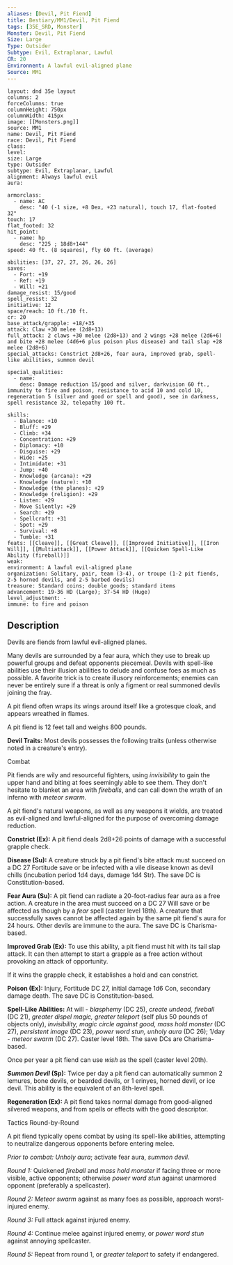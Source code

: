 ```yaml
---
aliases: [Devil, Pit Fiend]
title: Bestiary/MM1/Devil, Pit Fiend
tags: [35E_SRD, Monster]
Monster: Devil, Pit Fiend
Size: Large
Type: Outsider
Subtype: Evil, Extraplanar, Lawful
CR: 20
Environnent: A lawful evil-aligned plane
Source: MM1
---
```


```statblock
layout: dnd 35e layout
columns: 2
forceColumns: true
columnHeight: 750px
columnWidth: 415px
image: [[Monsters.png]]
source: MM1
name: Devil, Pit Fiend
race: Devil, Pit Fiend
class: 
level: 
size: Large
type: Outsider
subtype: Evil, Extraplanar, Lawful
alignment: Always lawful evil
aura: 

armorclass:
  - name: AC
    desc: "40 (-1 size, +8 Dex, +23 natural), touch 17, flat-footed 32"
touch: 17
flat_footed: 32
hit_point:
  - name: hp
    desc: "225 ; 18d8+144"
speed: 40 ft. (8 squares), fly 60 ft. (average)

abilities: [37, 27, 27, 26, 26, 26]
saves:
  - Fort: +19
  - Ref: +19
  - Will: +21
damage_resist: 15/good
spell_resist: 32
initiative: 12
space/reach: 10 ft./10 ft.
cr: 20
base_attack/grapple: +18/+35
attack: Claw +30 melee (2d8+13)
full_attack: 2 claws +30 melee (2d8+13) and 2 wings +28 melee (2d6+6) and bite +28 melee (4d6+6 plus poison plus disease) and tail slap +28 melee (2d8+6)
special_attacks: Constrict 2d8+26, fear aura, improved grab, spell-like abilities, summon devil

special_qualities:
  - name: 
    desc: Damage reduction 15/good and silver, darkvision 60 ft., immunity to fire and poison, resistance to acid 10 and cold 10, regeneration 5 (silver and good or spell and good), see in darkness, spell resistance 32, telepathy 100 ft.

skills:
  - Balance: +10
  - Bluff: +29
  - Climb: +34
  - Concentration: +29
  - Diplomacy: +10
  - Disguise: +29
  - Hide: +25
  - Intimidate: +31
  - Jump: +40
  - Knowledge (arcana): +29
  - Knowledge (nature): +10
  - Knowledge (the planes): +29
  - Knowledge (religion): +29
  - Listen: +29
  - Move Silently: +29
  - Search: +29
  - Spellcraft: +31
  - Spot: +29
  - Survival: +8
  - Tumble: +31
feats: [[Cleave]], [[Great Cleave]], [[Improved Initiative]], [[Iron Will]], [[Multiattack]], [[Power Attack]], [[Quicken Spell-Like Ability (fireball)]]
weak: 
environment: A lawful evil-aligned plane
organization: Solitary, pair, team (3-4), or troupe (1-2 pit fiends, 2-5 horned devils, and 2-5 barbed devils)
treasure: Standard coins; double goods; standard items
advancement: 19-36 HD (Large); 37-54 HD (Huge)
level_adjustment: -
immune: to fire and poison
```

## Description

<p>Devils are fiends from lawful evil-aligned planes.</p>
<p>Many devils are surrounded by a fear aura, which they use to break up powerful groups and defeat opponents piecemeal. Devils with spell-like abilities use their illusion abilities to delude and confuse foes as much as possible. A favorite trick is to create illusory reinforcements; enemies can never be entirely sure if a threat is only a figment or real summoned devils joining the fray.</p>
<p>A pit fiend often wraps its wings around itself like a grotesque cloak, and appears wreathed in flames.</p>
<p>A pit fiend is 12 feet tall and weighs 800 pounds.</p>
<p>
            <b>Devil Traits:</b> Most devils possesses the following traits (unless otherwise noted in a creature's entry).</p>
<p>Combat</p>
<p>Pit fiends are wily and resourceful fighters, using <i>invisibility</i> to gain the upper hand and biting at foes seemingly able to see them. They don't hesitate to blanket an area with <i>fireballs</i>, and can call down the wrath of an inferno with <i>meteor swarm.</i></p>
<p>A pit fiend's natural weapons, as well as any weapons it wields, are treated as evil-aligned and lawful-aligned for the purpose of overcoming damage reduction.</p>
<p>
            <b>Constrict (Ex):</b> A pit fiend deals 2d8+26 points of damage with a successful grapple check.</p>
<p>
            <b>Disease (Su):</b> A creature struck by a pit fiend's bite attack must succeed on a DC 27 Fortitude save or be infected with a vile disease known as devil chills (incubation period 1d4 days, damage 1d4 Str). The save DC is Constitution-based.</p>
<p>
            <b>Fear Aura (Su):</b> A pit fiend can radiate a 20-foot-radius fear aura as a free action. A creature in the area must succeed on a DC 27 Will save or be affected as though by a <i>fear</i> spell (caster level 18th). A creature that successfully saves cannot be affected again by the same pit fiend's aura for 24 hours. Other devils are immune to the aura. The save DC is Charisma-based.</p>
<p>
            <b>Improved Grab (Ex):</b> To use this ability, a pit fiend must hit with its tail slap attack. It can then attempt to start a grapple as a free action without provoking an attack of opportunity.</p>
<p>If it wins the grapple check, it establishes a hold and can constrict.</p>
<p>
            <b>Poison (Ex):</b> Injury, Fortitude DC 27, initial damage 1d6 Con, secondary damage death. The save DC is Constitution-based.</p>
<p>
            <b>Spell-Like Abilities:</b> At will - <i>blasphemy</i> (DC 25), <i>create undead, fireball</i> (DC 21), <i>greater dispel magic, greater teleport</i> (self plus 50 pounds of objects only), <i>invisibility, magic circle against good, mass hold monster</i> (DC 27), <i>persistent image</i> (DC 23), <i>power word stun, unholy aura</i> (DC 26); 1/day - <i>meteor swarm</i> (DC 27). Caster level 18th. The save DCs are Charisma-based.</p>
<p>Once per year a pit fiend can use <i>wish</i> as the spell (caster level 20th).</p>
<p>
            <b>
              <i>Summon Devil</i> (Sp):</b> Twice per day a pit fiend can automatically summon 2 lemures, bone devils, or bearded devils, or 1 erinyes, horned devil, or ice devil. This ability is the equivalent of an 8th-level spell.</p>
<p>
            <b>Regeneration (Ex):</b> A pit fiend takes normal damage from good-aligned silvered weapons, and from spells or effects with the good descriptor.</p>
<p>Tactics Round-by-Round</p>
<p>A pit fiend typically opens combat by using its spell-like abilities, attempting to neutralize dangerous opponents before entering melee.</p>
<p>
            <i>Prior to combat: Unholy aura</i>; activate fear aura, <i>summon devil</i>.</p>
<p>
            <i>Round 1:</i> Quickened <i>fireball</i> and <i>mass hold monster</i> if facing three or more visible, active opponents; otherwise <i>power word stun</i> against unarmored opponent (preferably a spellcaster).</p>
<p>
            <i>Round 2: Meteor swarm</i> against as many foes as possible, approach worst-injured enemy.</p>
<p>
            <i>Round 3:</i> Full attack against injured enemy.</p>
<p>
            <i>Round 4:</i> Continue melee against injured enemy, or <i>power word stun</i> against annoying spellcaster.</p>
<p>
            <i>Round 5:</i> Repeat from round 1, or <i>greater teleport</i> to safety if endangered.</p>